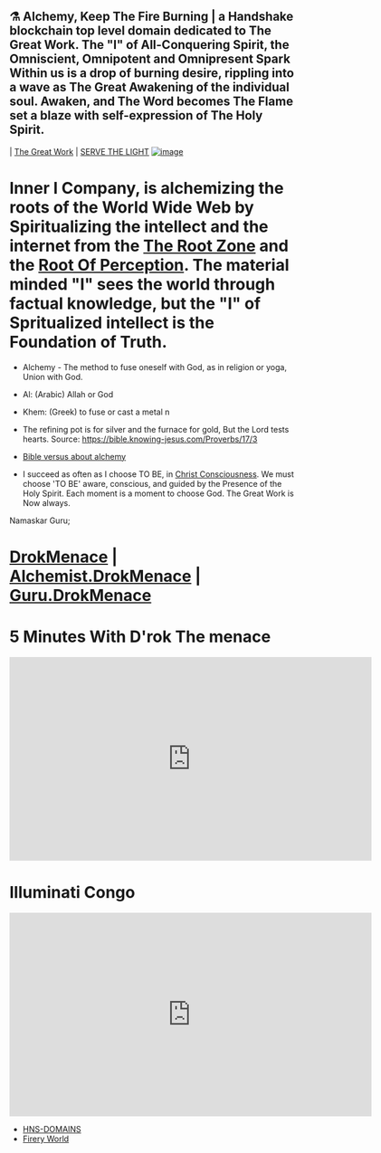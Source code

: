 ##  ⚗ Alchemy, Keep The Fire Burning | a Handshake blockchain top level domain dedicated to The Great Work. The "I" of All-Conquering Spirit, the Omniscient, Omnipotent and Omnipresent Spark Within us is a drop of burning desire, rippling into a wave as The Great Awakening of the individual soul. Awaken, and The Word becomes The Flame set a blaze with self-expression of The Holy Spirit.
| [The Great Work](http://thegreatwork.hns.to/) | [SERVE THE LIGHT](http://workinthedark.servethelight.hns.to/)
[![image](https://user-images.githubusercontent.com/37987346/101999396-a37e4380-3caa-11eb-8cc6-e61fb53c7855.png)](http://shapereality.innerinetcompany.hns.to/)



# Inner I Company, is alchemizing the roots of the World Wide Web by Spiritualizing the intellect and the internet from the [The Root Zone](http://therootzone.hns.to/) and the [Root Of Perception](http://rootofperception.hns.to/). The material minded "I" sees the world through factual knowledge, but the "I" of Spritualized intellect is the Foundation of Truth.

- Alchemy - The method to fuse oneself with God, as in religion or yoga, Union with God. 
- Al: (Arabic) Allah or God
- Khem: (Greek) to fuse or cast a metal
n
- The refining pot is for silver and the furnace for gold,
But the Lord tests hearts. Source: https://bible.knowing-jesus.com/Proverbs/17/3

- [Bible versus about alchemy](https://www.kingjamesbibleonline.org/Bible-Verses-About-Alchemy/)

- I succeed as often as I choose TO BE, in [Christ Consciousness](http://christconsciousness.hns.to/). We must choose 'TO BE' aware, conscious, and guided by the Presence of the Holy Spirit. Each moment is a moment to choose God. The Great Work is Now always. 

Namaskar Guru;

# [DrokMenace](http://drokmenace.hns.to/) | [Alchemist.DrokMenace](http://alchemist.drokmenace.hns.to/) | [Guru.DrokMenace](http://guru.drokmenace.hns.to/)

# 5 Minutes With D'rok The menace
<iframe width="640" height="360" src="https://www.youtube.com/embed/f5ed8v8NaxY" frameborder="0" allow="accelerometer; autoplay; clipboard-write; encrypted-media; gyroscope; picture-in-picture" allowfullscreen></iframe>


# Illuminati Congo 
<iframe width="640" height="360" src="https://www.youtube.com/embed/F4JYPS42Dd0" frameborder="0" allow="accelerometer; autoplay; clipboard-write; encrypted-media; gyroscope; picture-in-picture" allowfullscreen></iframe>

- [HNS-DOMAINS](http://home.hns-domains/)
- [Firery World](http://agniyoga.org/ay_en/Fiery-World-I.php)
